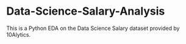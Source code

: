# Data-Science-Salary-Analysis
This is a Python EDA on the Data Science Salary dataset provided by 10Alytics.
